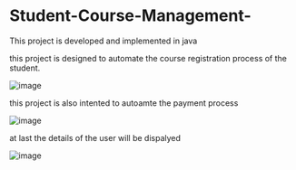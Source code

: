 # Student-Course-Management-

This project is developed and implemented in java

this project is designed to automate the course registration process of the student.

![image](https://user-images.githubusercontent.com/88368215/158054280-416f265f-b71c-4bdf-8bf7-b0afe2e255e0.png)

this project is also intented to autoamte the payment process

![image](https://user-images.githubusercontent.com/88368215/158054297-bfe9284d-70f2-4690-8f01-331711fa6814.png)

at last the details of the user will be dispalyed

![image](https://user-images.githubusercontent.com/88368215/158054306-115f3573-4fa0-4ac2-80a6-dc3d51cd4afd.png)
